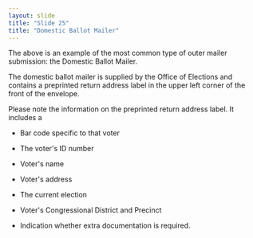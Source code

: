 ```yaml
---
layout: slide
title: "Slide 25"
title: "Domestic Ballot Mailer"
---
```


The above is an example of the most common type of outer mailer submission: the Domestic Ballot Mailer.

The domestic ballot mailer is supplied by the Office of Elections and contains a preprinted return address label in the upper left corner of the front of the envelope.

Please note the information on the preprinted return address label. It includes a

* Bar code specific to that voter

* The voter's ID number

* Voter's name

* Voter's address

* The current election

* Voter's Congressional District and Precinct

* Indication whether extra documentation is required.
